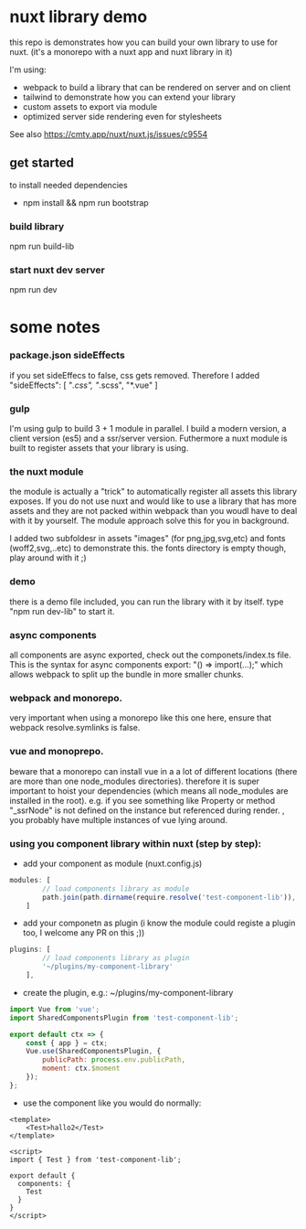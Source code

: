 # nuxt library demo

this repo is demonstrates how you can build your own library to use for nuxt. (it's a monorepo with a nuxt app and nuxt library in it)

I'm using:
* webpack to build a library that can be rendered on server and on client
* tailwind to demonstrate how you can extend your library
* custom assets to export via module
* optimized server side rendering even for stylesheets

See also https://cmty.app/nuxt/nuxt.js/issues/c9554


## get started
to install needed dependencies
* npm install && npm run bootstrap

### build library
npm run build-lib

### start nuxt dev server
npm run dev

# some notes
### package.json sideEffects
 if you set sideEffecs to false, css gets removed. Therefore I added "sideEffects": [
                                                                     		"*.css",
                                                                     		"*.scss",
                                                                     		"*.vue"
                                                                     	]

### gulp
I'm using gulp to build 3 + 1 module in parallel. I build a modern version, a client version (es5) and a ssr/server version. Futhermore a nuxt module
is built to register assets that your library is using.

### the nuxt module
the module is actually a "trick" to automatically register all assets this library exposes. If you do not use nuxt and would like to use a library that has
more assets and they are not packed within webpack than you woudl have to deal with it by yourself. The module approach solve this for you in background.

I added two subfoldesr in assets "images" (for png,jpg,svg,etc) and fonts (woff2,svg,..etc) to demonstrate this. the fonts directory is empty though, play around with it ;)
 
### demo
there is a demo file included, you can run the library with it by itself. type "npm run dev-lib" to start it. 

### async components
all components are async exported, check out the componets/index.ts file.
This is the syntax for async components export: "() => import(...);" which allows webpack to split up the bundle in more smaller chunks.

### webpack and monorepo.
very important when using a monorepo like this one here, ensure that webpack resolve.symlinks is false.

### vue and monoprepo.
beware that a monorepo can install vue in a a lot of different locations (there are more than one node_modules directories). therefore it is 
super important to hoist your dependencies (which means all node_modules are installed in the root).
e.g. if you see something like  Property or method "_ssrNode" is not defined on the instance but referenced during render.  , you probably
have multiple instances of vue lying around.

### using you component library within nuxt (step by step):
* add your component as module (nuxt.config.js)
```js
modules: [
		// load components library as module
		path.join(path.dirname(require.resolve('test-component-lib')), '/module')
	]
```
* add your componetn as plugin (i know the module could registe a plugin too, I welcome any PR on this ;))
```js
plugins: [
		// load components library as plugin
		'~/plugins/my-component-library'
	],
```
* create the plugin, e.g.:
~/plugins/my-component-library
```js
import Vue from 'vue';
import SharedComponentsPlugin from 'test-component-lib';

export default ctx => {
    const { app } = ctx;
    Vue.use(SharedComponentsPlugin, {
        publicPath: process.env.publicPath,
        moment: ctx.$moment
    });
};
```
  
* use the component like you would do normally:
```vue
<template>
    <Test>hallo2</Test>
</template>

<script>
import { Test } from 'test-component-lib';

export default {
  components: {
    Test
  }
}
</script>
```




